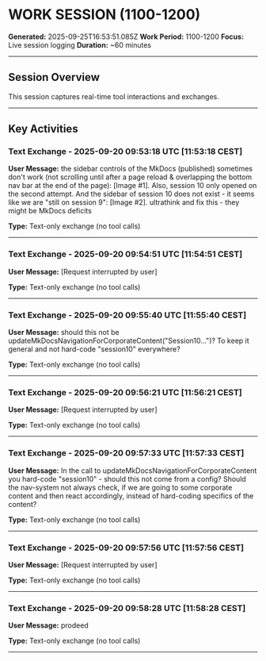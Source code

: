 # WORK SESSION (1100-1200)

**Generated:** 2025-09-25T16:53:51.085Z
**Work Period:** 1100-1200
**Focus:** Live session logging
**Duration:** ~60 minutes

---

## Session Overview

This session captures real-time tool interactions and exchanges.

---

## Key Activities

### Text Exchange - 2025-09-20 09:53:18 UTC [11:53:18 CEST]

**User Message:** the sidebar controls of the MkDocs (published) sometimes don't work (not scrolling until after a page reload & overlapping the bottom nav bar at the end of the page): [Image #1]. Also, session 10 only opened on the second attempt. And the sidebar of session 10 does not exist - it seems like we are "still on session 9": [Image #2]. ultrathink and fix this - they might be MkDocs deficits

**Type:** Text-only exchange (no tool calls)

---

### Text Exchange - 2025-09-20 09:54:51 UTC [11:54:51 CEST]

**User Message:** [Request interrupted by user]

**Type:** Text-only exchange (no tool calls)

---

### Text Exchange - 2025-09-20 09:55:40 UTC [11:55:40 CEST]

**User Message:** should this not be updateMkDocsNavigationForCorporateContent("Session10...")? To keep it general and not hard-code "session10" everywhere?

**Type:** Text-only exchange (no tool calls)

---

### Text Exchange - 2025-09-20 09:56:21 UTC [11:56:21 CEST]

**User Message:** [Request interrupted by user]

**Type:** Text-only exchange (no tool calls)

---

### Text Exchange - 2025-09-20 09:57:33 UTC [11:57:33 CEST]

**User Message:** In the call to updateMkDocsNavigationForCorporateContent you hard-code "session10" - should this not come from a config? Should the nav-system not always check, if we are going to some corporate content and then react accordingly, instead of hard-coding specifics of the content?

**Type:** Text-only exchange (no tool calls)

---

### Text Exchange - 2025-09-20 09:57:56 UTC [11:57:56 CEST]

**User Message:** [Request interrupted by user]

**Type:** Text-only exchange (no tool calls)

---

### Text Exchange - 2025-09-20 09:58:28 UTC [11:58:28 CEST]

**User Message:** prodeed

**Type:** Text-only exchange (no tool calls)

---

